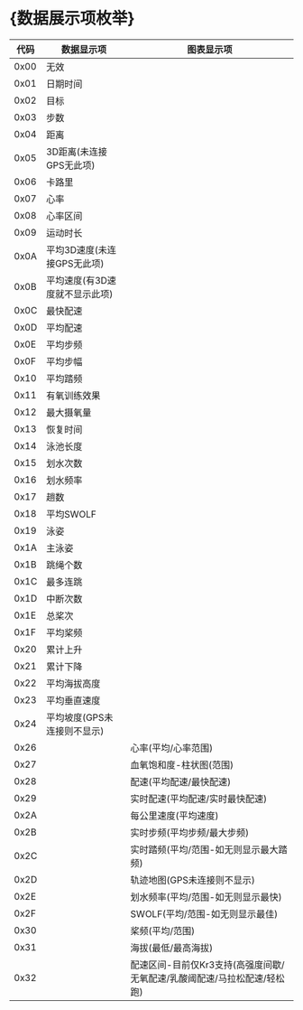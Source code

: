 # {数据展示项枚举}

| 代码 | 数据显示项                     | 图表显示项                                                   |
| ---- | ------------------------------ | ------------------------------------------------------------ |
| 0x00 | 无效                           |                                                              |
| 0x01 | 日期时间                       |                                                              |
| 0x02 | 目标                           |                                                              |
| 0x03 | 步数                           |                                                              |
| 0x04 | 距离                           |                                                              |
| 0x05 | 3D距离(未连接GPS无此项)        |                                                              |
| 0x06 | 卡路里                         |                                                              |
| 0x07 | 心率                           |                                                              |
| 0x08 | 心率区间                       |                                                              |
| 0x09 | 运动时长                       |                                                              |
| 0x0A | 平均3D速度(未连接GPS无此项)    |                                                              |
| 0x0B | 平均速度(有3D速度就不显示此项) |                                                              |
| 0x0C | 最快配速                       |                                                              |
| 0x0D | 平均配速                       |                                                              |
| 0x0E | 平均步频                       |                                                              |
| 0x0F | 平均步幅                       |                                                              |
| 0x10 | 平均踏频                       |                                                              |
| 0x11 | 有氧训练效果                   |                                                              |
| 0x12 | 最大摄氧量                     |                                                              |
| 0x13 | 恢复时间                       |                                                              |
| 0x14 | 泳池长度                       |                                                              |
| 0x15 | 划水次数                       |                                                              |
| 0x16 | 划水频率                       |                                                              |
| 0x17 | 趟数                           |                                                              |
| 0x18 | 平均SWOLF                      |                                                              |
| 0x19 | 泳姿                           |                                                              |
| 0x1A | 主泳姿                         |                                                              |
| 0x1B | 跳绳个数                       |                                                              |
| 0x1C | 最多连跳                       |                                                              |
| 0x1D | 中断次数                       |                                                              |
| 0x1E | 总桨次                         |                                                              |
| 0x1F | 平均桨频                       |                                                              |
| 0x20 | 累计上升                       |                                                              |
| 0x21 | 累计下降                       |                                                              |
| 0x22 | 平均海拔高度                   |                                                              |
| 0x23 | 平均垂直速度                   |                                                              |
| 0x24 | 平均坡度(GPS未连接则不显示)    |                                                              |
| 0x26 |                                | 心率(平均/心率范围)                                          |
| 0x27 |                                | 血氧饱和度-柱状图(范围)                                      |
| 0x28 |                                | 配速(平均配速/最快配速)                                      |
| 0x29 |                                | 实时配速(平均配速/实时最快配速)                              |
| 0x2A |                                | 每公里速度(平均速度)                                         |
| 0x2B |                                | 实时步频(平均步频/最大步频)                                  |
| 0x2C |                                | 实时踏频(平均/范围-如无则显示最大踏频)                       |
| 0x2D |                                | 轨迹地图(GPS未连接则不显示)                                  |
| 0x2E |                                | 划水频率(平均/范围-如无则显示最快)                           |
| 0x2F |                                | SWOLF(平均/范围-如无则显示最佳)                              |
| 0x30 |                                | 桨频(平均/范围)                                              |
| 0x31 |                                | 海拔(最低/最高海拔)                                          |
| 0x32 |                                | 配速区间-目前仅Kr3支持(高强度间歇/无氧配速/乳酸阈配速/马拉松配速/轻松跑) |
